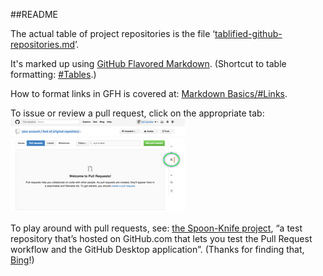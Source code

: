 ##README

The actual table of project repositories is the file &lsquo;[tablified-github-repositories.md](tablified-github-repositories.md)&rsquo;.

It's marked up using [GitHub Flavored Markdown](https://help.github.com/articles/github-flavored-markdown/).  (Shortcut to table formatting: [#Tables](https://help.github.com/articles/github-flavored-markdown/#tables).)

How to format links in GFH is covered at: [Markdown Basics/#Links](https://help.github.com/articles/markdown-basics/#links).

To issue or review a pull request, click on the appropriate tab:  
<a href="Pull-request-tab-Ringer.jpg" title="Click for larger view."><img src="tPull-request-tab-Ringer.jpg" title="Map to pull-request tab" /></a>

To play around with pull requests, see: [the Spoon-Knife project](https://github.com/octocat/Spoon-Knife), &ldquo;a test repository that’s hosted on GitHub.com that lets you test the Pull Request workflow and the GitHub Desktop application&rdquo;. (Thanks for finding that, [Bing](https://github.com/xbim1810)!)

